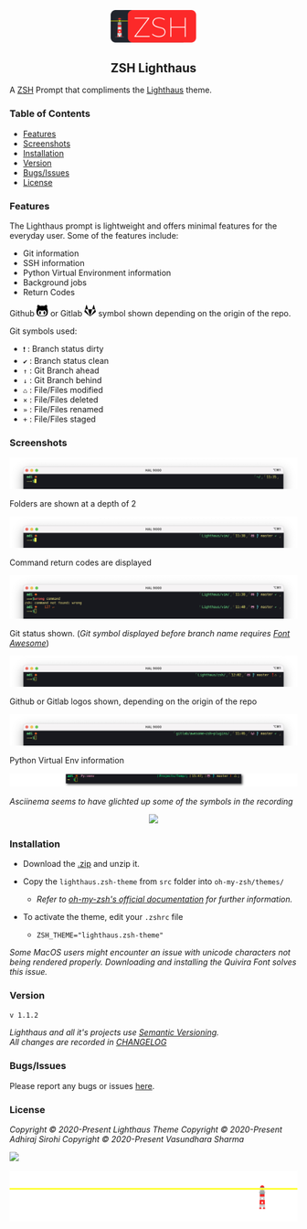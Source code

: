 <p align="center"><img src="https://raw.githubusercontent.com/lighthaus-theme/zsh/4ccecc84e56e269876dae75fcb31f754e1adba46/assets/zsh-badge.svg" width="150"><p>

<h2 align="center">ZSH Lighthaus</h2>

A [ZSH](https://www.zsh.org/) Prompt that compliments the [Lighthaus](https://github.com/lighthaus-theme/lighthaus/zsh) theme. </br>


### Table of Contents
- [Features](#features)
- [Screenshots](#screenshots)
- [Installation](#installation)
- [Version](#version)
- [Bugs/Issues](#bugs/issues)
- [License](#license)

### Features
The Lighthaus prompt is lightweight and offers minimal features for the everyday user.
Some of the features include:
- Git information
- SSH information
- Python Virtual Environment information
- Background jobs
- Return Codes

Github <img src="https://github.com/lighthaus-theme/zsh/blob/master/assets/github-logo.png?raw=true" width="20" height="20"> or Gitlab <img src="https://github.com/lighthaus-theme/zsh/blob/master/assets/gitlab-logo.png?raw=true" width="20" height="20"> symbol shown depending on the origin of the repo.


Git symbols used:
- `❗` : Branch status dirty
- `✔` : Branch status clean
- `↑` : Git Branch ahead
- `↓` : Git Branch behind
- `♺` : File/Files modified
- `×` : File/Files deleted
- `»` : File/Files renamed
- `+` : File/Files staged

### Screenshots

<p align="center"><img src="https://github.com/lighthaus-theme/zsh/blob/master/assets/zsh-01.png?raw=true"></p>

Folders are shown at a depth of 2
<p align="center"><img src="https://github.com/lighthaus-theme/zsh/blob/master/assets/zsh-02.png?raw=true"><p>

Command return codes are displayed
<p align="center"><img src="https://github.com/lighthaus-theme/zsh/blob/master/assets/zsh-03.png?raw=true"><p>

Git status shown.  (_Git symbol displayed before branch name requires [Font Awesome](https://fontawesome.com/)_)
<p align="center"><img src="https://github.com/lighthaus-theme/zsh/blob/master/assets/zsh-06.png?raw=true"><p>

Github or Gitlab logos shown, depending on the origin of the repo
<p align="center"><img src="https://github.com/lighthaus-theme/zsh/blob/master/assets/zsh-05.png?raw=true"><p>

Python Virtual Env information
<p align="center"><img src="https://github.com/lighthaus-theme/zsh/blob/master/assets/zsh-04.png?raw=true"><p>

_Asciinema seems to have glichted up  some of the symbols in the recording_
<p align="center"><a href="https://asciinema.org/a/366292" target="_blank"><img src="https://asciinema.org/a/366292.svg" /></a><p>

### Installation
- Download the [.zip](https://github.com/lighthaus-theme/zsh/archive/master.zip) and unzip it.
- Copy the `lighthaus.zsh-theme` from `src` folder into `oh-my-zsh/themes/`
    - _Refer to [oh-my-zsh's official documentation](https://github.com/ohmyzsh/ohmyzsh/wiki/Customization#overriding-and-adding-themes) for further information._

- To activate the theme, edit your `.zshrc` file
    -   ``` vim
        ZSH_THEME="lighthaus.zsh-theme"
        ```
_Some MacOS users might encounter an issue with unicode characters not being rendered properly. Downloading and installing the Quivira Font solves this issue._

### Version
```vim 
v 1.1.2
```

_Lighthaus and all it's projects use [Semantic Versioning](https://semver.org/)._ <br/>
_All changes are recorded in [CHANGELOG](https://github.com/lighthaus-theme/zsh/blob/master/CHANGELOG.md)_

### Bugs/Issues
Please report any bugs or issues [here](https://github.com/lighthaus-theme/zsh/issues).

### License

_Copyright © 2020-Present Lighthaus Theme_
_Copyright © 2020-Present Adhiraj Sirohi_
_Copyright © 2020-Present Vasundhara Sharma_

<p align="left"><a href="https://github.com/lighthaus-theme/zsh/blob/master/LICENSE"><img src="https://img.shields.io/static/v1.svg??style=flat&logo=appveyore&label=License&message=MIT&colorA=1C918A&colorB=50C16E"/></a></p>

<p align="center"><img src="https://raw.githubusercontent.com/lighthaus-theme/lighthaus/9e5cf66db03fc3e183e6cfbf7c4c04263a4f23df/ImageResources/lighthaus-border.svg"><p>


